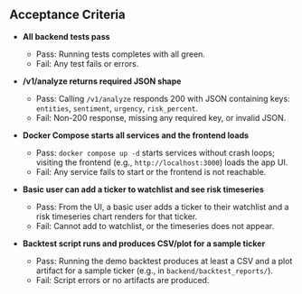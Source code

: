 ## Acceptance Criteria

- **All backend tests pass**
  - Pass: Running tests completes with all green.
  - Fail: Any test fails or errors.

- **/v1/analyze returns required JSON shape**
  - Pass: Calling `/v1/analyze` responds 200 with JSON containing keys: `entities`, `sentiment`, `urgency`, `risk_percent`.
  - Fail: Non-200 response, missing any required key, or invalid JSON.

- **Docker Compose starts all services and the frontend loads**
  - Pass: `docker compose up -d` starts services without crash loops; visiting the frontend (e.g., `http://localhost:3000`) loads the app UI.
  - Fail: Any service fails to start or the frontend is not reachable.

- **Basic user can add a ticker to watchlist and see risk timeseries**
  - Pass: From the UI, a basic user adds a ticker to their watchlist and a risk timeseries chart renders for that ticker.
  - Fail: Cannot add to watchlist, or the timeseries does not appear.

- **Backtest script runs and produces CSV/plot for a sample ticker**
  - Pass: Running the demo backtest produces at least a CSV and a plot artifact for a sample ticker (e.g., in `backend/backtest_reports/`).
  - Fail: Script errors or no artifacts are produced.


